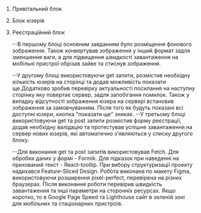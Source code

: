 1. Привітальний блок
2. Блок юзерів
3. Реєстраційний блок

     --В першому блоці основним завданням було розміщення фонового зображення. Також конвертував зображення у інший формат задля зменшення ваги, а для підвищення швидкості завантаження на мобільні пристрої обрізав зайве та стиснув зображення.
     
     --У другому блоці використовуючи get запити, розмістив необхідну кількість юзерів на сторінці та додав можливість показати ще.Додатково зробив перевірку актуальності посилання на наступну сторінку яку повертає сервер, задля запобігання помилок. Також у випадку відсутності зображення юзера на сервері встановив зображення за замовчуванням. Після того як будуть показані всі доступні юзери, кнопка "показати ще" зникає.
     --У третьому блоці використовуючи get та post запити розмістив форму реєстрації, додав необхідну валідацію та протестував успішне завантаження на сервер нових юзерів, які автоматично з'являються у списку другого блоку.
     
     --Для виконання get та post запитів використовував Fetch. Для обробки даних у формі - Formik. Для підказок при наведенні на прихований текст  - React-tooltip. При вибору структуризації проекту надихався Feature-Sliced Design. 
     Робота виконана по макету Figma, використовуючи розширення pixel-perfect, перевірена на різних браузерах.
     Після виконання роботи перевірив швидкість завантаження та інші параметри на сторонніх ресурсах. Якщо коротко, то в Google Page Speed та Lighthouse сайт в зеленій зоні для мобільних та стаціонарних пристроїв. 
 
   
